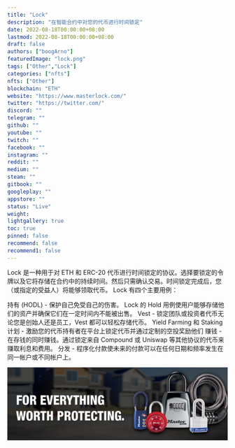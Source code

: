 ```yaml
---
title: "Lock"
description: "在智能合约中对您的代币进行时间锁定"
date: 2022-08-18T00:00:00+08:00
lastmod: 2022-08-18T00:00:00+08:00
draft: false
authors: ["boogArno"]
featuredImage: "lock.png"
tags: ["Other","Lock"]
categories: ["nfts"]
nfts: ["Other"]
blockchain: "ETH"
website: "https://www.masterlock.com/"
twitter: "https://twitter.com/"
discord: ""
telegram: ""
github: ""
youtube: ""
twitch: ""
facebook: ""
instagram: ""
reddit: ""
medium: ""
steam: ""
gitbook: ""
googleplay: ""
appstore: ""
status: "Live"
weight: 
lightgallery: true
toc: true
pinned: false
recommend: false
recommend1: false
---
```

Lock 是一种用于对 ETH 和 ERC-20 代币进行时间锁定的协议。选择要锁定的令牌以及它将存储在合约中的持续时间。然后只需确认交易。时间锁定完成后，您（或指定的受益人）将能够领取代币。
Lock 有四个主要用例：

  持有 (HODL) - 保护自己免受自己的伤害。 Lock 的 Hold 用例使用户能够存储他们的资产并确保它们在一定时间内不能被出售。
  Vest - 锁定团队或投资者代币无论您是创始人还是员工，Vest 都可以轻松存储代币。
  Yield Farming 和 Staking 计划 - 激励您的代币持有者在平台上锁定代币并通过定制的空投奖励他们
  赚钱 - 在存钱的同时赚钱。通过锁定来自 Compound 或 Uniswap 等其他协议的代币来赚取利息和费用。
  分发 - 程序化付款使未来的付款可以在任何日期和频率发生在同一帐户或不同帐户上。

![1500x500](1500x500.jpg)